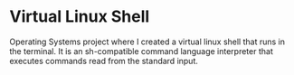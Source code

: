 # Virtual Linux Shell


Operating Systems project where I created a virtual linux shell that runs in the terminal. It is an sh-compatible command language interpreter that executes commands read from the standard input.
